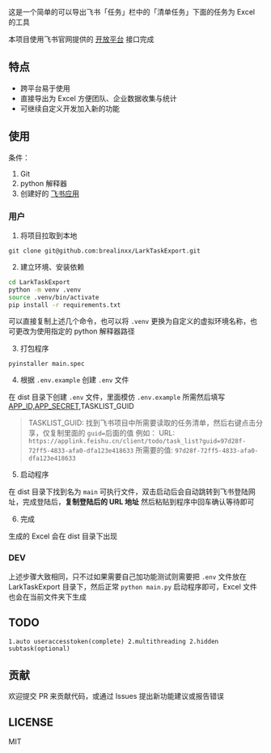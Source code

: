这是一个简单的可以导出飞书「任务」栏中的「清单任务」下面的任务为 Excel 的工具

本项目使用飞书官网提供的 [开放平台](https://open.feishu.cn/?lang=zh-CN) 接口完成

## 特点

- 跨平台易于使用
- 直接导出为 Excel 方便团队、企业数据收集与统计
- 可继续自定义开发加入新的功能

## 使用

条件：
1. Git
2. python 解释器
3. 创建好的 [飞书应用](https://open.feishu.cn/app/)

### 用户

1. 将项目拉取到本地

`git clone git@github.com:brealinxx/LarkTaskExport.git`

2. 建立环境、安装依赖

```zsh
cd LarkTaskExport
python -m venv .venv
source .venv/bin/activate
pip install -r requirements.txt
```

可以直接复制上述几个命令，也可以将 `.venv` 更换为自定义的虚拟环境名称，也可更改为使用指定的 python 解释器路径

3. 打包程序

`pyinstaller main.spec`

4. 根据 `.env.example` 创建 `.env` 文件

在 dist 目录下创建 `.env` 文件，里面模仿 `.env.example` 所需然后填写 [APP_ID,APP_SECRET](https://open.feishu.cn/app/),TASKLIST_GUID

> TASKLIST_GUID: 找到飞书项目中所需要读取的任务清单，然后右键点击分享，仅复制里面的 `guid=`后面的值
> 例如：
> URL: `https://applink.feishu.cn/client/todo/task_list?guid=97d28f-72ff5-4833-afa0-dfa123e418633`
> 所需要的值: `97d28f-72ff5-4833-afa0-dfa123e418633`

5. 启动程序

在 dist 目录下找到名为 `main` 可执行文件，双击启动后会自动跳转到飞书登陆网址，完成登陆后，**复制登陆后的 URL 地址** 然后粘贴到程序中回车确认等待即可

6. 完成

生成的 Excel 会在 dist 目录下出现

### DEV

上述步骤大致相同，只不过如果需要自己加功能测试则需要把 `.env` 文件放在 LarkTaskExport 目录下，然后正常 `python main.py` 启动程序即可，Excel 文件也会在当前文件夹下生成

## TODO

`1.auto useraccesstoken(complete) 2.multithreading 2.hidden subtask(optional)`

## 贡献
 
欢迎提交 PR 来贡献代码，或通过 Issues 提出新功能建议或报告错误

## LICENSE

MIT

